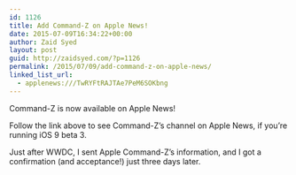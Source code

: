 ```yaml
---
id: 1126
title: Add Command-Z on Apple News!
date: 2015-07-09T16:34:22+00:00
author: Zaid Syed
layout: post
guid: http://zaidsyed.com/?p=1126
permalink: /2015/07/09/add-command-z-on-apple-news/
linked_list_url:
  - applenews:///TwRYFtRAJTAe7PeM6SOKbng
---
```

Command-Z is now available on Apple News!

Follow the link above to see Command-Z&#8217;s channel on Apple News, if you&#8217;re running iOS 9 beta 3.

Just after WWDC, I sent Apple Command-Z&#8217;s information, and I got a confirmation (and acceptance!) just three days later.